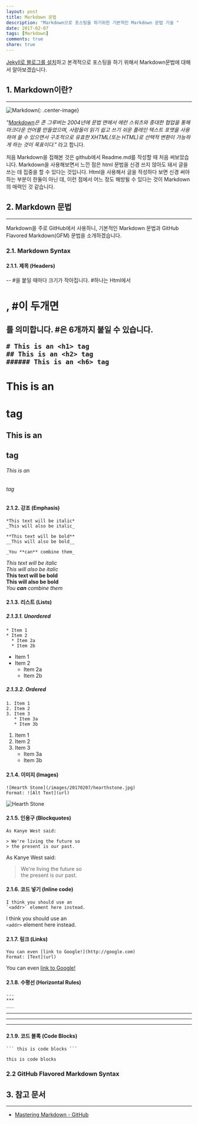 ```yaml
---
layout: post
title: Markdown 문법
description: "Markdown으로 포스팅을 하기위한 기본적인 Markdown 문법 기술 "
date: 2017-02-07
tags: [Markdown]
comments: true
share: true
---
```

[Jekyll로 블로그를 설치](http://minseokism.github.io/2017-01-21/jekyll_01/)하고 본격적으로 포스팅을 하기 위해서 Markdown문법에 대해서 알아보겠습니다.

## 1. Markdown이란?
----
![Markdown](/images/20170207/rsz-markdown-mark.png){: .center-image}

_"[Markdown](https://ko.wikipedia.org/wiki/%EB%A7%88%ED%81%AC%EB%8B%A4%EC%9A%B4)은 존 그루버는 2004년에 문법 면에서 에런 스워츠와 중대한 협업을 통해 마크다운 언어를 만들었으며, 사람들이 읽기 쉽고 쓰기 쉬운 플레인 텍스트 포맷을 사용하여 쓸 수 있으면서 구조적으로 유효한 XHTML(또는 HTML)로 선택적 변환이 가능하게 하는 것이 목표이다."_ 라고 합니다.  

처음 Markdown을 접해본 것은 github에서 Readme.md를 작성할 때 처음 써보았습니다. Markdown을 사용해보면서 느낀 점은 html 문법을 신경 쓰지 않아도 돼서 글을 쓰는 데 집중을 할 수 있다는 것입니다. Html을 사용해서 글을 작성하다 보면 신경 써야 하는 부분이 한둘이 아닌 데, 이런 점에서 어느 정도 해방될 수 있다는 것이 Markdown의 매력인 것 같습니다. 

## 2. Markdown 문법
----
Markdown을 주로 GitHub에서 사용하니, 기본적인 Markdown 문법과 GitHub Flavored Markdown(GFM) 문법을 소개하겠습니다.

### 2.1. Markdown Syntax
#### 2.1.1. 제목 (Headers)
--  #을 붙일 때마다 크기가 작아집니다. #하나는 Html에서 <h1>, #이 두개면 <h2>를 의미합니다. #은 6개까지 붙일 수 있습니다.

```
# This is an <h1> tag
## This is an <h2> tag
###### This is an <h6> tag
```

# This is an <h1> tag  

## This is an <h2> tag  

###### This is an <h6> tag  

#### 2.1.2. 강조 (Emphasis)
```
*This text will be italic*
_This will also be italic_

**This text will be bold**
__This will also be bold__

_You **can** combine them_
```

*This text will be italic*  
_This will also be italic_  
**This text will be bold**  
__This will also be bold__  
_You **can** combine them_

#### 2.1.3. 리스트 (Lists)

##### 2.1.3.1. Unordered  
```
* Item 1
* Item 2
  * Item 2a
  * Item 2b
```

* Item 1
* Item 2
  * Item 2a
  * Item 2b

##### 2.1.3.2. Ordered  
```
1. Item 1
2. Item 2
3. Item 3
   * Item 3a
   * Item 3b
```
1. Item 1
2. Item 2
3. Item 3
   * Item 3a
   * Item 3b

#### 2.1.4. 이미지 (Images)
```
![Hearth Stone](/images/20170207/hearthstone.jpg)
Format: ![Alt Text](url)
```
![Hearth Stone](/images/20170207/hearthstone.jpg)

#### 2.1.5. 인용구 (Blockquotes)
```
As Kanye West said:

> We're living the future so
> the present is our past.
```

As Kanye West said:

> We're living the future so  
> the present is our past.

#### 2.1.6. 코드 넣기 (Inline code)
```
I think you should use an
`<addr>` element here instead.
```

I think you should use an  
`<addr>` element here instead.

#### 2.1.7. 링크 (Links)
```
You can even [link to Google!](http://google.com)
Format: [Text](url)
```

You can even [link to Google!](http://google.com)

#### 2.1.8. 수평선 (Horizontal Rules)
```
---  
***  
___  
```

---  
***  
___  

#### 2.1.9. 코드 블록 (Code Blocks)
```
``` this is code blocks ```  
```

```
this is code blocks
```


### 2.2 GitHub Flavored Markdown Syntax


## 3. 참고 문서
----
- [Mastering Markdown - GitHub](https://guides.github.com/features/mastering-markdown/)